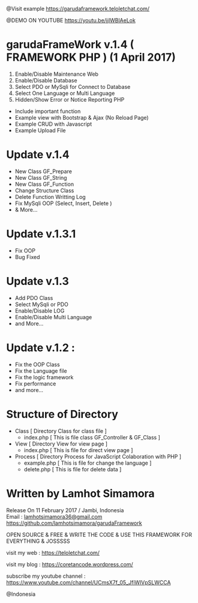 @Visit example https://garudaframework.teloletchat.com/

@DEMO ON YOUTUBE https://youtu.be/jjlWBlAeLok


# garudaFrameWork v.1.4 ( FRAMEWORK PHP ) (1 April 2017)
1. Enable/Disable Maintenance Web
2. Enable/Disable Database 
3. Select PDO or MySqli for Connect to Database
4. Select One Language or Multi Language 
6. Hidden/Show Error or Notice Reporting PHP

* Include important function 
* Example view with Bootstrap & Ajax (No Reload Page)
* Example CRUD with Javascript 
* Example Upload File

# Update v.1.4 
- New Class GF_Prepare 
- New Class GF_String 
- New Class GF_Function 
- Change Structure Class
- Delete Function Writting Log
- Fix MySqli OOP (Select, Insert, Delete )
- & More... 

# Update v.1.3.1
- Fix OOP
- Bug Fixed

# Update v.1.3
- Add PDO Class
- Select MySqli or PDO
- Enable/Disable LOG
- Enable/Disable Multi Language 
- and More...

# Update v.1.2 :
- Fix the OOP Class
- Fix the Language file 
- Fix the logic framework
- Fix performance
- and more...
  
# Structure of Directory
  - Class [ Directory Class for class file  ] 
    - index.php [ This is file class GF_Controller & GF_Class ] 
  - View  [ Directory View for view page ] 
    - index.php [ This is file for direct view page ] 
  - Process [ Directory Process for JavaScript Colaboration with PHP ]
    - example.php [ This is file for change the language ]
    - delete.php  [ This is file for delete data ] 


# Written by Lamhot Simamora 
  Release On 11 February 2017 / Jambi, Indonesia            
  Email : lamhotsimamora36@gmail.com                             
  https://github.com/lamhotsimamora/garudaFramework   
                        
  OPEN SOURCE & FREE & WRITE THE CODE & USE THIS FRAMEWORK FOR EVERYTHING & JOSSSSS
  
  visit my web                  : https://teloletchat.com/
  
  visit my blog                 : https://coretancode.wordpress.com/
  
  subscribe my youtube channel  : https://www.youtube.com/channel/UCmsX7f_05_JfiWlVpSLWCCA
  
  
  @Indonesia
  

